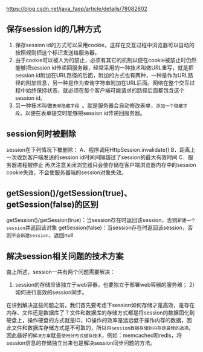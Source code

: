 https://blog.csdn.net/java_faep/article/details/78082802

## 保存session id的几种方式
1. 保存session id的方式可以采用cookie，这样在交互过程中浏览器可以自动的按照规则把这个标识发送给服务器。
2. 由于cookie可以被人为的禁止，必须有其它的机制以便在cookie被禁止时仍然能够把session id传递回服务器，经常采用的一种技术叫做URL重写，就是把session id附加在URL路径的后面，附加的方式也有两种，一种是作为URL路径的附加信息，另一种是作为查询字符串附加在URL后面。网络在整个交互过程中始终保持状态，就必须在每个客户端可能请求的路径后面都包含这个session id。
3. 另一种技术叫做`表单隐藏字段 `。就是服务器会自动修改表单，`添加一个隐藏字段`，以便在表单提交时能够把session id传递回服务器。

## session何时被删除
session在下列情况下被删除：
A．程序调用HttpSession.invalidate()
B．距离上一次收到客户端发送的session id时间间隔超过了session的最大有效时间
C．服务器进程被停止
再次注意关闭浏览器只会使存储在客户端浏览器内存中的session cookie失效，不会使服务器端的session对象失效。

## getSession()/getSession(true)、getSession(false)的区别
getSession()/getSession(true)：当session存在时返回该session，否则`新建一个session`并返回该对象
getSession(false)：当session存在时返回该session，否则`不会新建session`，返回null

## 解决session相关问题的技术方案
由上所述，session一共有两个问题需要解决：
1) session的存储应该独立于web容器，也要独立于部署web容器的服务器；
2）如何进行高效的session同步。

在讲到解决这些问题之前，我们首先要考虑下session如何存储才是高效，是存在内存、文件还是数据库了？文件和数据库的存储方式都是将session的数据固化到硬盘上，操作硬盘的方式就是IO，IO操作的效率是远远低于操作内存的数据，因此文件和数据库存储方式是不可取的，所以`将session数据存储到内存是最佳的选择`。因此最好的`解决方案`就是`使用分布式缓存技术`，例如：memcached和redis，将session信息的存储独立出来也是解决session同步问题的方法。